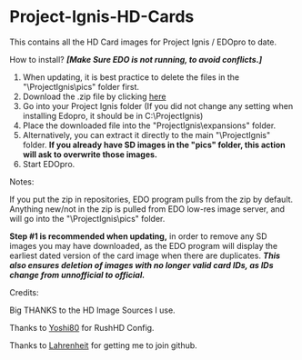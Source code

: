 # Project-Ignis-HD-Cards

This contains all the HD Card images for Project Ignis / EDOpro to date.

How to install? ***[Make Sure EDO is not running, to avoid conflicts.]***

1. When updating, it is best practice to delete the files in the "\ProjectIgnis\pics" folder first.
2. Download the .zip file by clicking [here](https://www.mediafire.com/file/uzeipoac6wijpnw/pics.zip/file)
3. Go into your Project Ignis folder (If you did not change any setting when installing Edopro, it should be in C:\ProjectIgnis)
4. Place the downloaded file into the "ProjectIgnis\expansions" folder.
5. Alternatively, you can extract it directly to the main "\ProjectIgnis\" folder. 
**If you already have SD images in the "pics" folder, this action will ask to overwrite those images.**
6. Start EDOpro.


Notes:

If you put the zip in repositories, EDO program pulls from the zip by default. Anything new/not in the zip is pulled from EDO low-res image server, and will go into the "\ProjectIgnis\pics" folder. 

**Step #1 is recommended when updating,** in order to remove any SD images you may have downloaded, as the EDO program will display the earliest dated version of the card image when there are duplicates. ***This also ensures deletion of images with no longer valid card IDs, as IDs change from unnofficial to official.***


Credits:

Big THANKS to the HD Image Sources I use.

Thanks to [Yoshi80](https://github.com/Yoshi80/Rush-HD-Pictures) for RushHD Config.

Thanks to [Lahrenheit](https://github.com/Lahrenheit/EDOPRO-Skinpack) for getting me to join github.
